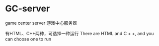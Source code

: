 # GC-server
game center server 游戏中心服务器

有HTML、C++两种，可选择一种运行 There are HTML and C + +, and you can choose one to run
